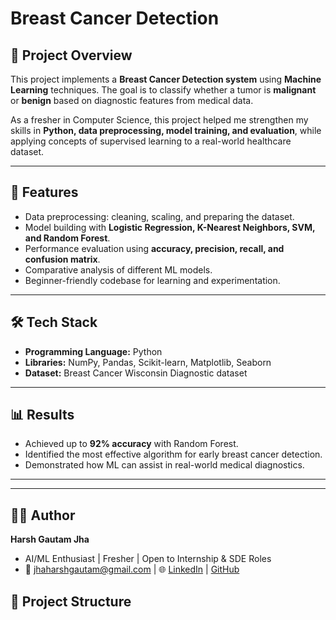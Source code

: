 # Breast Cancer Detection  

## 📌 Project Overview  
This project implements a **Breast Cancer Detection system** using **Machine Learning** techniques. The goal is to classify whether a tumor is **malignant** or **benign** based on diagnostic features from medical data.  

As a fresher in Computer Science, this project helped me strengthen my skills in **Python, data preprocessing, model training, and evaluation**, while applying concepts of supervised learning to a real-world healthcare dataset.  

---

## 🚀 Features  
- Data preprocessing: cleaning, scaling, and preparing the dataset.  
- Model building with **Logistic Regression, K-Nearest Neighbors, SVM, and Random Forest**.  
- Performance evaluation using **accuracy, precision, recall, and confusion matrix**.  
- Comparative analysis of different ML models.  
- Beginner-friendly codebase for learning and experimentation.  

---

## 🛠️ Tech Stack  
- **Programming Language:** Python  
- **Libraries:** NumPy, Pandas, Scikit-learn, Matplotlib, Seaborn  
- **Dataset:** Breast Cancer Wisconsin Diagnostic dataset  

---

## 📊 Results  
- Achieved up to **92% accuracy** with Random Forest.  
- Identified the most effective algorithm for early breast cancer detection.  
- Demonstrated how ML can assist in real-world medical diagnostics.  

---


---

## 👨‍💻 Author  
**Harsh Gautam Jha**  
- AI/ML Enthusiast | Fresher | Open to Internship & SDE Roles  
- 📧 jhaharshgautam@gmail.com | 🌐 [LinkedIn](https://www.linkedin.com/in/harsh-gautam-jha-072b28298/) | [GitHub](https://github.com/jhaharshgautam)  



## 📂 Project Structure  
